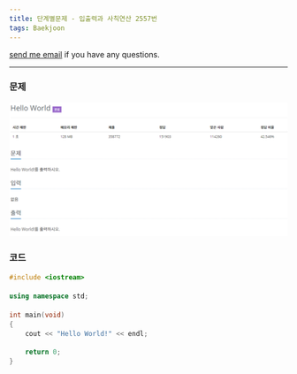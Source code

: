 ```yaml
---
title: 단계별문제 - 입출력과 사칙연산 2557번
tags: Baekjoon
---
```


[send me email](mailto:jewel7492@gmail.com) if you have any questions.

<!--more-->

---

### 문제   
![그림1](/assets/Baekjoon/2577/1.PNG)  

### 코드
```cpp
#include <iostream> 

using namespace std;
 
int main(void)
{
    cout << "Hello World!" << endl;
    
    return 0;
}
```